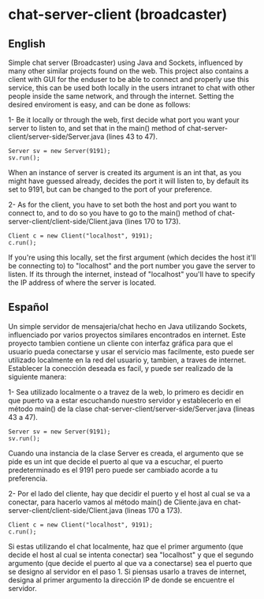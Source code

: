 # chat-server-client (broadcaster)

## English

Simple chat server (Broadcaster) using Java and Sockets, influenced by many other similar projects found on the web. This project also contains a client with GUI for the enduser to be able to connect and properly use this service, this can be used both locally in the users intranet to chat with other people inside the same network, and through the internet. Setting the desired enviroment is easy, and can be done as follows:

  1- Be it locally or through the web, first decide what port you want your server to listen to, and set that in the main() method of chat-server-client/server-side/Server.java (lines 43 to 47). 
```	
Server sv = new Server(9191); 
sv.run();
```
  When an instance of server is created its argument is an int that, as you might have guessed already, decides the port it will listen to, by default its set to 9191, but can be changed to the port of your preference.
  
  2- As for the client, you have to set both the host and port you want to connect to, and to do so you have to go to the main() method of chat-server-client/client-side/Client.java (lines 170 to 173).
```
Client c = new Client("localhost", 9191);
c.run();
```
If you're using this locally, set the first argument (which decides the host it'll be connecting to) to "localhost" and the port number you gave the server to listen. If its through the internet, instead of "localhost" you'll have to specify the IP address of where the server is located.

## Español

Un simple servidor de mensajeria/chat hecho en Java utilizando Sockets, influenciado por varios proyectos similares encontrados en internet. Este proyecto tambien contiene un cliente con interfaz gráfica para que el usuario pueda conectarse y usar el servicio mas facilmente, esto puede ser utilizado localmente en la red del usuario y, tambien, a traves de internet. Establecer la conección deseada es facil, y puede ser realizado de la siguiente manera:

  1- Sea utilizado localmente o a travez de la web, lo primero es decidir en que puerto va a estar escuchando nuestro servidor y establecerlo en el método main() de la clase chat-server-client/server-side/Server.java (lineas 43 a 47).
 ```	
Server sv = new Server(9191); 
sv.run();
```
Cuando una instancia de la clase Server es creada, el argumento que se pide es un int que decide el puerto al que va a escuchar, el puerto predeterminado es el 9191 pero puede ser cambiado acorde a tu preferencia.

2- Por el lado del cliente, hay que decidir el puerto y el host al cual se va a conectar, para hacerlo vamos al método main() de Cliente.java en chat-server-client/client-side/Client.java (lineas 170 a 173).
```
Client c = new Client("localhost", 9191);
c.run();
```
Si estas utilizando el chat localmente, haz que el primer argumento (que decide el host al cual se intenta conectar) sea "localhost" y que el segundo argumento (que decide el puerto al que va a conectarse) sea el puerto que se designo al servidor en el paso 1. Si piensas usarlo a traves de internet, designa al primer argumento la dirección IP de donde se encuentre el servidor. 
